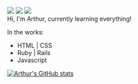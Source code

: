![](https://visitor-badge.laobi.icu/badge?page_id=arthurfincham.arthurfincham)
![](https://img.shields.io/badge/-stackoverflow-orange?url="https://stackoverflow.com/users/16316556/arthurfincham")
![](https://img.shields.io/endpoint?link="https%3A%2F%2Fstackoverflow.com%2Fusers%2F16316556%2Farthurfincham")
<br>
Hi, I'm Arthur, currently learning everything!

In the works:
<ul>
  <li>HTML | CSS</li>
  <li>Ruby | Rails</li>
  <li>Javascript</li>
</ul>

[![Arthur's GitHub stats](https://github-readme-stats.vercel.app/api?username=arthurfincham&show_icons=true)](https://github.com/anuraghazra/github-readme-stats)

